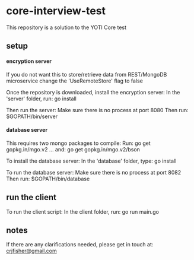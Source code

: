 # core-interview-test

This repository is a solution to the YOTI Core test

## setup

#### encryption server
If you do not want this to store/retrieve data from REST/MongoDB microservice change the 'UseRemoteStore' flag to false

Once the repository is downloaded, install the encryption server:
    In the 'server' folder, run: go install

Then run the server:
    Make sure there is no process at port 8080
    Then run: $GOPATH/bin/server

#### database server
This requires two mongo packages to compile:
    Run:     go get gopkg.in/mgo.v2
    ... and: go get gopkg.in/mgo.v2/bson

To install the database server:
    In the 'database' folder, type: go install

To run the database server:
    Make sure there is no process at port 8082
    Then run: $GOPATH/bin/database

## run the client
To run the client script:
    In the client folder, run: go run main.go

## notes
If there are any clarifications needed, please get in touch at: crjfisher@gmail.com
